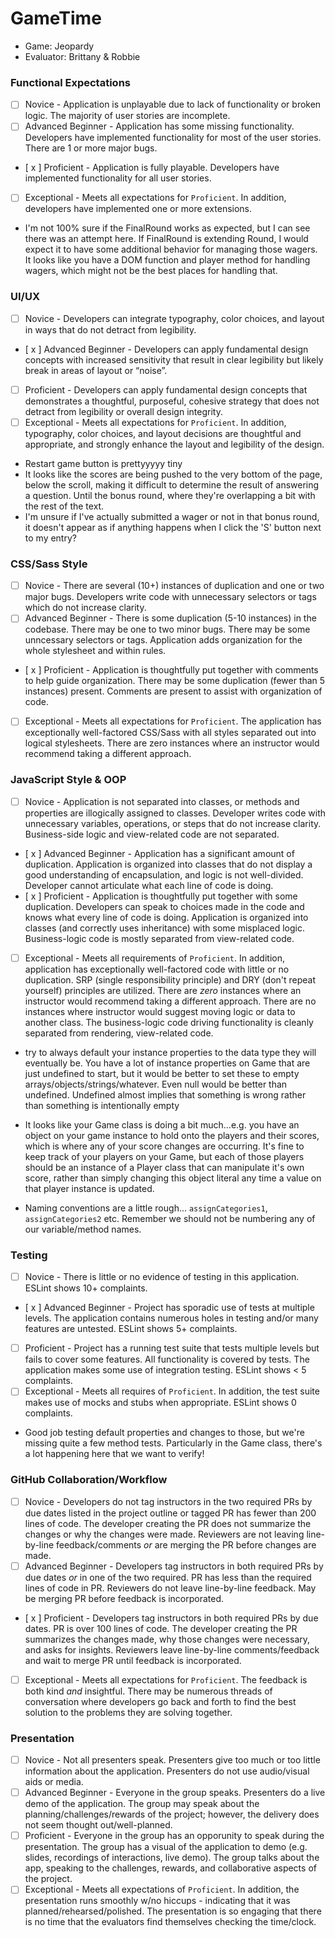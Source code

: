 # GameTime
* Game: Jeopardy
* Evaluator: Brittany & Robbie

### Functional Expectations

* [ ] Novice - Application is unplayable due to lack of functionality or broken logic. The majority of user stories are incomplete.
* [ ] Advanced Beginner - Application has some missing functionality. Developers have implemented functionality for most of the user stories. There are 1 or more major bugs.
* [ x ] Proficient - Application is fully playable. Developers have implemented functionality for all user stories.
* [ ] Exceptional - Meets all expectations for `Proficient`. In addition, developers have implemented one or more extensions.

* I'm not 100% sure if the FinalRound works as expected, but I can see there was an attempt here. If FinalRound is extending Round, I would expect it to have some additional behavior for managing those wagers. It looks like you have a DOM function and player method for handling wagers, which might not be the best places for handling that. 

### UI/UX

* [ ] Novice - Developers can integrate typography, color choices, and layout in ways that do not detract from legibility.
* [ x ] Advanced Beginner - Developers can apply fundamental design concepts with increased sensitivity that result in clear legibility but likely break in areas of layout or “noise”.
* [ ] Proficient - Developers can apply fundamental design concepts that demonstrates a thoughtful, purposeful, cohesive strategy that does not detract from legibility or overall design integrity.
* [ ] Exceptional - Meets all expectations for `Proficient`. In addition, typography, color choices, and layout decisions are thoughtful and appropriate, and strongly enhance the layout and legibility of the design.

* Restart game button is prettyyyyy tiny
* It looks like the scores are being pushed to the very bottom of the page, below the scroll, making it difficult to determine the result of answering a question. Until the bonus round, where they're overlapping a bit with the rest of the text. 
* I'm unsure if I've actually submitted a wager or not in that bonus round, it doesn't appear as if anything happens when I click the 'S' button next to my entry?

### CSS/Sass Style

* [ ] Novice - There are several (10+) instances of duplication and one or two major bugs. Developers write code with unnecessary selectors or tags which do not increase clarity.
* [ ] Advanced Beginner - There is some duplication (5-10 instances) in the codebase. There may be one to two minor bugs. There may be some unncessary selectors or tags. Application adds organization for the whole stylesheet and within rules.
* [ x ] Proficient - Application is thoughtfully put together with comments to help guide organization. There may be some duplication (fewer than 5 instances) present. Comments are present to assist with organization of code.
* [ ] Exceptional - Meets all expectations for `Proficient`. The application has exceptionally well-factored CSS/Sass with all styles separated out into logical stylesheets. There are zero instances where an instructor would recommend taking a different approach.

### JavaScript Style & OOP

* [ ] Novice - Application is not separated into classes, or methods and properties are illogically assigned to classes. Developer writes code with unnecessary variables, operations, or steps that do not increase clarity. Business-side logic and view-related code are not separated.
* [ x ] Advanced Beginner - Application has a significant amount of duplication. Application is organized into classes that do not display a good understanding of encapsulation, and logic is not well-divided. Developer cannot articulate what each line of code is doing. 
* [ x ] Proficient - Application is thoughtfully put together with some duplication. Developers can speak to choices made in the code and knows what every line of code is doing. Application is organized into classes (and correctly uses inheritance) with some misplaced logic. Business-logic code is mostly separated from view-related code. 
* [ ] Exceptional - Meets all requirements of `Proficient`. In addition, application has exceptionally well-factored code with little or no duplication. SRP (single responsibility principle) and DRY (don't repeat yourself) principles are utilized. There are _zero_ instances where an instructor would recommend taking a different approach. There are no instances where instructor would suggest moving logic or data to another class. The business-logic code driving functionality is cleanly separated from rendering, view-related code.

 * try to always default your instance properties to the data type they will eventually be. You have a lot of instance properties on Game that are just undefined to start, but it would be better to set these to empty arrays/objects/strings/whatever. Even null would be better than undefined. Undefined almost implies that something is wrong rather than something is intentionally empty

 * It looks like your Game class is doing a bit much...e.g. you have an object on your game instance to hold onto the players and their scores, which is where any of your score changes are occurring. It's fine to keep track of your players on your Game, but each of those players should be an instance of a Player class that can manipulate it's own score, rather than simply changing this object literal any time a value on that player instance is updated.

* Naming conventions are a little rough... `assignCategories1`, `assignCategories2` etc. Remember we should not be numbering any of our variable/method names.

### Testing

* [ ] Novice - There is little or no evidence of testing in this application. ESLint shows 10+ complaints.
* [ x ] Advanced Beginner - Project has sporadic use of tests at multiple levels. The application contains numerous holes in testing and/or many features are untested. ESLint shows 5+ complaints.
* [ ] Proficient - Project has a running test suite that tests multiple levels but fails to cover some features. All functionality is covered by tests. The application makes some use of integration testing. ESLint shows < 5 complaints.
* [ ] Exceptional - Meets all requires of `Proficient`. In addition, the test suite makes use of mocks and stubs when appropriate. ESLint shows 0 complaints.

* Good job testing default properties and changes to those, but we're missing quite a few method tests. Particularly in the Game class, there's a lot happening here that we want to verify!


### GitHub Collaboration/Workflow

* [ ] Novice - Developers do not tag instructors in the two required PRs by due dates listed in the project outline or tagged PR has fewer than 200 lines of code. The developer creating the PR does not summarize the changes or why the changes were made. Reviewers are not leaving line-by-line feedback/comments _or_ are merging the PR before changes are made.
* [ ] Advanced Beginner - Developers tag instructors in both required PRs by due dates _or_ in one of the two required. PR has less than the required lines of code in PR. Reviewers do not leave line-by-line feedback. May be merging PR before feedback is incorporated.
* [ x ] Proficient - Developers tag instructors in both required PRs by due dates. PR is over 100 lines of code. The developer creating the PR summarizes the changes made, why those changes were necessary, and asks for insights. Reviewers leave line-by-line comments/feedback and wait to merge PR until feedback is incorporated.
* [ ] Exceptional - Meets all expectations for `Proficient`. The feedback is both kind _and_ insightful. There may be numerous threads of conversation where developers go back and forth to find the best solution to the problems they are solving together.

### Presentation

* [ ] Novice - Not all presenters speak. Presenters give too much or too little information about the application. Presenters do not use audio/visual aids or media.
* [ ] Advanced Beginner - Everyone in the group speaks. Presenters do a live demo of the application. The group may speak about the planning/challenges/rewards of the project; however, the delivery does not seem thought out/well-planned. 
* [ ] Proficient - Everyone in the group has an opporunity to speak during the presentation. The group has a visual of the application to demo (e.g. slides, recordings of interactions, live demo). The group talks about the app, speaking to the challenges, rewards, and collaborative aspects of the project.
* [ ] Exceptional - Meets all expectations of `Proficient`. In addition, the presentation runs smoothly w/no hiccups - indicating that it was planned/rehearsed/polished. The presentation is so engaging that there is no time that the evaluators find themselves checking the time/clock.
